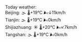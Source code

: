 Today weather:  
Beijing: 🌫  🌡️+19°C 🌬️↓11km/h  
Tianjin: 🌫  🌡️+19°C 🌬️0km/h  
Shijiazhuang: ☀️ 🌡️+20°C 🌬️↙7km/h  
Tangshan: 🌫  🌡️+19°C 🌬️0km/h  
